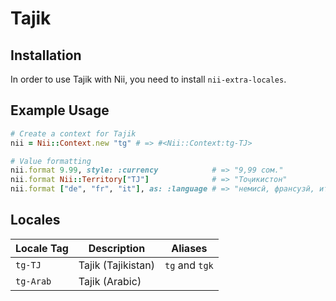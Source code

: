 <!-- This file has been generated. Source: languages/_template.md.erb -->

# Tajik

## Installation

In order to use Tajik with Nii, you need to install `nii-extra-locales`.

## Example Usage

``` ruby
# Create a context for Tajik
nii = Nii::Context.new "tg" # => #<Nii::Context:tg-TJ>

# Value formatting
nii.format 9.99, style: :currency            # => "9,99 сом."
nii.format Nii::Territory["TJ"]              # => "Тоҷикистон"
nii.format ["de", "fr", "it"], as: :language # => "немисӣ, франсузӣ, италиявӣ"
```


## Locales

<table>
  <thead>
    <tr>
      <th>Locale Tag</th>
      <th>Description</th>
      <th>Aliases</th>
    </tr>
  </thead>
  <tbody>
    <tr>
      <td><code>tg-TJ</code></td>
      <td>Tajik (Tajikistan)</td>
      <td><code>tg</code> and <code>tgk</code></td>
    </tr>
    <tr>
      <td><code>tg-Arab</code></td>
      <td>Tajik (Arabic)</td>
      <td></td>
    </tr>
  </tbody>
</table>


